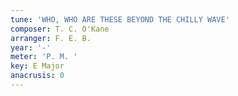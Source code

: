 ```yaml
---
tune: 'WHO, WHO ARE THESE BEYOND THE CHILLY WAVE'
composer: T. C. O'Kane
arranger: F. E. B.
year: '-'
meter: 'P. M. '
key: E Major
anacrusis: 0
---
```

